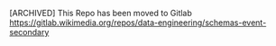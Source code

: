 [ARCHIVED] This Repo has been moved to Gitlab https://gitlab.wikimedia.org/repos/data-engineering/schemas-event-secondary

